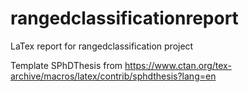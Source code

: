 # rangedclassificationreport
LaTex report for rangedclassification project

Template SPhDThesis from https://www.ctan.org/tex-archive/macros/latex/contrib/sphdthesis?lang=en


